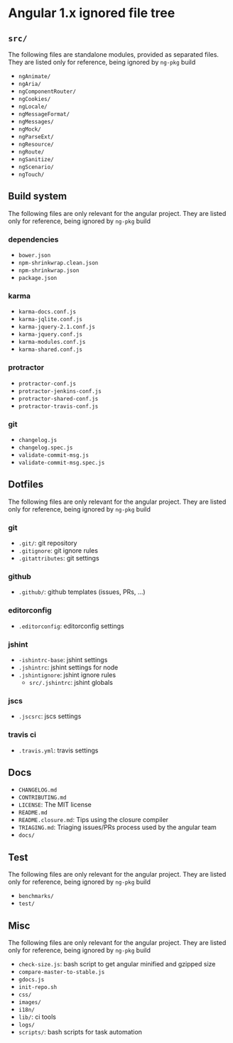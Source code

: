 Angular 1.x ignored file tree
=============================

`src/`
------

The following files are standalone modules, provided as separated files.
They are listed only for reference, being ignored by `ng-pkg` build

  * `ngAnimate/`
  * `ngAria/`
  * `ngComponentRouter/`
  * `ngCookies/`
  * `ngLocale/`
  * `ngMessageFormat/`
  * `ngMessages/`
  * `ngMock/`
  * `ngParseExt/`
  * `ngResource/`
  * `ngRoute/`
  * `ngSanitize/`
  * `ngScenario/`
  * `ngTouch/`

Build system
------------

The following files are only relevant for the angular project. They are
listed only for reference, being ignored by `ng-pkg` build

### dependencies

* `bower.json`
* `npm-shrinkwrap.clean.json`
* `npm-shrinkwrap.json`
* `package.json`

### karma

* `karma-docs.conf.js`
* `karma-jqlite.conf.js`
* `karma-jquery-2.1.conf.js`
* `karma-jquery.conf.js`
* `karma-modules.conf.js`
* `karma-shared.conf.js`

### protractor

* `protractor-conf.js`
* `protractor-jenkins-conf.js`
* `protractor-shared-conf.js`
* `protractor-travis-conf.js`

### git

* `changelog.js`
* `changelog.spec.js`
* `validate-commit-msg.js`
* `validate-commit-msg.spec.js`

Dotfiles
--------

The following files are only relevant for the angular project. They are
listed only for reference, being ignored by `ng-pkg` build

### git

  * `.git/`: git repository
  * `.gitignore`: git ignore rules
  * `.gitattributes`: git settings

### github

  * `.github/`: github templates (issues, PRs, ...)

### editorconfig

  * `.editorconfig`: editorconfig settings

### jshint

  * `-ishintrc-base`: jshint settings
  * `.jshintrc`: jshint settings for node
  * `.jshintignore`: jshint ignore rules
    * `src/.jshintrc`: jshint globals

### jscs

  * `.jscsrc`: jscs settings

### travis ci

  * `.travis.yml`: travis settings

Docs
----

  * `CHANGELOG.md`
  * `CONTRIBUTING.md`
  * `LICENSE`: The MIT license
  * `README.md`
  * `README.closure.md`: Tips  using the closure compiler
  * `TRIAGING.md`: Triaging issues/PRs process used by the angular team
  * `docs/`

Test
----

The following files are only relevant for the angular project. They are
listed only for reference, being ignored by `ng-pkg` build

  * `benchmarks/`
  * `test/`

Misc
----

The following files are only relevant for the angular project. They are
listed only for reference, being ignored by `ng-pkg` build

  * `check-size.js`: bash script to get angular minified and gzipped size
  * `compare-master-to-stable.js`
  * `gdocs.js`
  * `init-repo.sh`
  * `css/`
  * `images/`
  * `i18n/`
  * `lib/`: ci tools
  * `logs/`
  * `scripts/`: bash scripts for task automation
